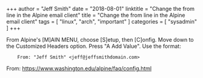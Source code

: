 +++
author = "Jeff Smith"
date = "2018-08-01"
linktitle = "Change the from line in the Alpine email client"
title = "Change the from line in the Alpine email client"
tags = [ "linux", "arch", "important" ]
categories = [ "sysadmin" ]
+++

From Alpine's [M]AIN MENU, choose [S]etup, then [C]onfig. Move down to the Customized Headers option. Press "A Add Value". Use the format:

        From: "Jeff Smith" <jeff@jeffsmithdomain.com>
        
From: https://www.washington.edu/alpine/faq/config.html

